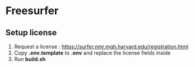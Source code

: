 # Freesurfer

## Setup license

1) Request a license : https://surfer.nmr.mgh.harvard.edu/registration.html
2) Copy **.env.template** to **.env** and replace the license fields inside
3) Run **build.sh**
